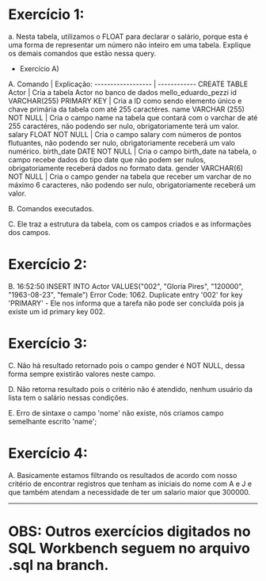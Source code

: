 # Exercício 1:

a. Nesta tabela, utilizamos o FLOAT para declarar o salário, porque esta é uma forma de representar um número não inteiro em uma tabela. Explique os demais comandos que estão nessa query.

* Exercício A)

A.
Comando                      | Explicação:
------------------           | ------------
CREATE TABLE Actor           | Cria a tabela Actor no banco de dados mello_eduardo_pezzi
id VARCHAR(255) PRIMARY KEY  | Cria a ID como sendo elemento único e chave primária da tabela com até 255 caractéres.
name VARCHAR (255) NOT NULL           | Cria o campo name na tabela que contará com o varchar de até 255 caractéres, não podendo ser nulo, obrigatoriamente terá um valor.
salary FLOAT NOT NULL           | Cria o campo salary com números de pontos flutuantes, não podendo ser nulo, obrigatoriamente receberá um valo numérico.
birth_date DATE NOT NULL  | Cria o campo birth_date na tabela, o campo recebe dados do tipo date que não podem ser nulos, obrigatoriamente receberá dados no formato data.
gender VARCHAR(6) NOT NULL | Cria o campo gender na tabela que receber um varchar de no máximo 6 caracteres, não podendo ser nulo, obrigatoriamente receberá um valor.


B. Comandos executados.

C. Ele traz a estrutura da tabela, com os campos criados e as informações dos campos.

# Exercício 2:

B. 16:52:50	INSERT INTO Actor VALUES("002", "Gloria Pires", "120000", "1963-08-23", "female")	Error Code: 1062. Duplicate entry '002' for key 'PRIMARY' - Ele nos informa que a tarefa não pode ser concluída pois ja existe um id primary key 002.

# Exercício 3:

C. Não há resultado retornado pois o campo gender é NOT NULL, dessa forma sempre existirão valores neste campo.

D. Não retorna resultado pois o critério não é atendido, nenhum usuário da lista tem o salário nessas condições.

E. Erro de sintaxe o campo 'nome' não existe, nós criamos campo semelhante escrito 'name';

# Exercício 4:

A. Basicamente estamos filtrando os resultados de acordo com nosso critério de encontrar registros que tenham as iniciais do nome com A e J e que também atendam a necessidade de ter um salario maior que 300000.


--------
# OBS: Outros exercícios digitados no SQL Workbench seguem no arquivo .sql na branch.